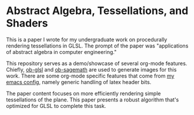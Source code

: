 # Abstract Algebra, Tessellations, and Shaders

This is a paper I wrote for my undergraduate work on procedurally rendering tessellations in GLSL.
The prompt of the paper was "applications of abstract algebra in computer engineering."

This repository serves as a demo/showcase of several org-mode features.
Chiefly, [ob-glsl](https://github.com/finalpatch/ob-glsl) and [ob-sagemath](https://github.com/sagemath/ob-sagemath) are used to generate images for this work.
There are some org-mode specific features that come from [my emacs config](https://github.com/Shizcow/dotfiles), namely generic handling of latex header bits.

The paper content focuses on more efficiently rendering simple tessellations of the plane.
This paper presents a robust algorithm that's optimized for GLSL to complete this task.
